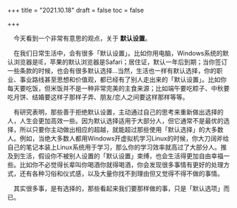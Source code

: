 +++
title = "2021.10.18"
draft = false
toc = false

+++



&emsp;今天看到一个非常有意思的观点，关于 **默认设置**。

&emsp;在我们日常生活中，会有很多「默认设置」。比如你用电脑，Windows系统的默认浏览器是IE，苹果的默认浏览器是Safari；居住证，默认一年后到期；当你签订一些条款的时候，也会有很多默认选择...当然，生活也一样有默认选择，你的职业、事业路线甚至思想和价值观，都已经有了别人走出来的「默认设置」。比如你每天要吃饭，但米饭并不是一种非常完美的主食来源；比如端午要吃粽子、中秋要吃月饼、结婚要这样子那样子弄、朋友/恋人之间要这样那样等等。

&emsp;有研究表明，那些善于拒绝默认设置，主动通过自己的思考来重新做出选择的人，人生会更加高效一些。因为默认选择适用于大部分人，但它通常不是最优的选择，所以只要你主动做出相应的超越，就能超过那些使用「默认选择」的大多数人。例如，当绝大多数人都用Windows开虚拟机学习Linux的时候，你大刀阔斧给自己的笔记本装上Linux系统用于学习，那么你的学习效率就高过了大部分人。推及到生活，假设你不被别人设置的「默认设置」束缚，也会生活得更加自由幸福一些。比如你不必觉得长辈叫你喝酒你就得喝酒，你会发现很多事情有更好的处理方式，还有各种习俗和仪式感，以及大量你找不到理由但又觉得不得不做的事情。

&emsp;其实很多事，是有选择的，那些看起来我们要那样做的事，只是「默认选项」而已。
